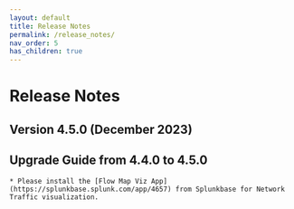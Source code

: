 ```yaml
---
layout: default
title: Release Notes
permalink: /release_notes/
nav_order: 5
has_children: true
---
```


# Release Notes


## Version 4.5.0 (December 2023)


## Upgrade Guide from 4.4.0 to 4.5.0

    * Please install the [Flow Map Viz App](https://splunkbase.splunk.com/app/4657) from Splunkbase for Network Traffic visualization.
